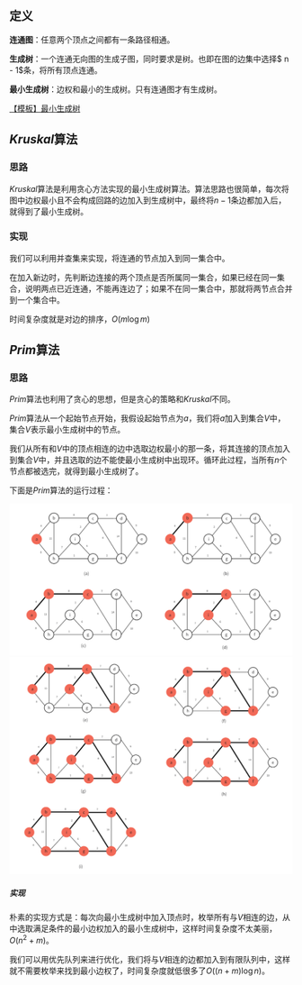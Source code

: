 
## 定义
**连通图**：任意两个顶点之间都有一条路径相通。

**生成树**：一个连通无向图的生成子图，同时要求是树。也即在图的边集中选择$ n - 1$条，将所有顶点连通。

**最小生成树**：边权和最小的生成树。只有连通图才有生成树。

[【模板】最小生成树](https://www.luogu.com.cn/problem/P3366)

## $Kruskal$算法

### 思路
$Kruskal$算法是利用贪心方法实现的最小生成树算法。算法思路也很简单，每次将图中边权最小且不会构成回路的边加入到生成树中，最终将$n-1$条边都加入后，就得到了最小生成树。
### 实现

我们可以利用并查集来实现，将连通的节点加入到同一集合中。

在加入新边时，先判断边连接的两个顶点是否所属同一集合，如果已经在同一集合，说明两点已近连通，不能再连边了；如果不在同一集合中，那就将两节点合并 到一个集合中。

时间复杂度就是对边的排序，$O(m\log m)$


## $Prim$算法
### 思路

$Prim$算法也利用了贪心的思想，但是贪心的策略和$Kruskal$不同。

$Prim$算法从一个起始节点开始，我假设起始节点为$a$，我们将$a$加入到集合$V$中，集合$V$表示最小生成树中的节点。

我们从所有和$V$中的顶点相连的边中选取边权最小的那一条，将其连接的顶点加入到集合$V$中，并且选取的边不能使最小生成树中出现环。循环此过程，当所有$n$个节点都被选完，就得到最小生成树了。

下面是$Prim$算法的运行过程：

<div align="center"><img src="img/01.png"width="850"></div>

<div align="center"><img src="img/02.png"width="850"></div>

##### 实现
朴素的实现方式是：每次向最小生成树中加入顶点时，枚举所有与$V$相连的边，从中选取满足条件的最小边权加入的最小生成树中，这样时间复杂度不太美丽，$O(n^2+m)$。

我们可以用优先队列来进行优化，我们将与$V$相连的边都加入到有限队列中，这样就不需要枚举来找到最小边权了，时间复杂度就低很多了$O((n+m)\log n)$。


